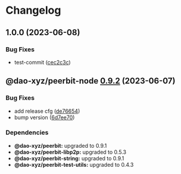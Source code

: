 # Changelog

## 1.0.0 (2023-06-08)


### Bug Fixes

* test-commit ([cec2c3c](https://github.com/dao-xyz/peerbit/commit/cec2c3c9401235d33e70ac7a329f15bdc00a2437))

## @dao-xyz/peerbit-node [0.9.2](https://github.com/dao-xyz/peerbit/compare/@dao-xyz/peerbit-node@0.9.1...@dao-xyz/peerbit-node@0.9.2) (2023-06-07)


### Bug Fixes

* add release cfg ([de76654](https://github.com/dao-xyz/peerbit/commit/de766548f8106804d319e8b51e9607f2a3f60726))
* bump version ([6d7ee70](https://github.com/dao-xyz/peerbit/commit/6d7ee705e5735f79cf4aa8eb9c87df1a591e1000))





### Dependencies

* **@dao-xyz/peerbit:** upgraded to 0.9.1
* **@dao-xyz/peerbit-libp2p:** upgraded to 0.5.3
* **@dao-xyz/peerbit-string:** upgraded to 0.9.1
* **@dao-xyz/peerbit-test-utils:** upgraded to 0.4.3
